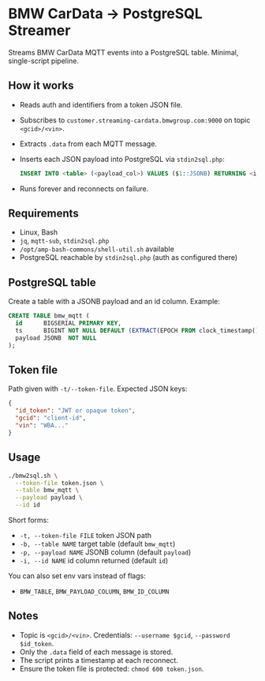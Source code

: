 # BMW CarData → PostgreSQL Streamer

Streams BMW CarData MQTT events into a PostgreSQL table. Minimal, single-script pipeline.

## How it works

* Reads auth and identifiers from a token JSON file.
* Subscribes to `customer.streaming-cardata.bmwgroup.com:9000` on topic `<gcid>/<vin>`.
* Extracts `.data` from each MQTT message.
* Inserts each JSON payload into PostgreSQL via `stdin2sql.php`:

  ```sql
  INSERT INTO <table> (<payload_col>) VALUES ($1::JSONB) RETURNING <id_col>;
  ```
* Runs forever and reconnects on failure.

## Requirements

* Linux, Bash
* `jq`, `mqtt-sub`, `stdin2sql.php`
* `/opt/amp-bash-commons/shell-util.sh` available
* PostgreSQL reachable by `stdin2sql.php` (auth as configured there)

## PostgreSQL table

Create a table with a JSONB payload and an id column. Example:

```sql
CREATE TABLE bmw_mqtt (
  id      BIGSERIAL PRIMARY KEY,
  ts      BIGINT NOT NULL DEFAULT (EXTRACT(EPOCH FROM clock_timestamp())*1000000)::BIGINT,
  payload JSONB  NOT NULL
);
```

## Token file

Path given with `-t/--token-file`. Expected JSON keys:

```json
{
  "id_token": "JWT or opaque token",
  "gcid": "client-id",
  "vin": "WBA..."
}
```

## Usage

```bash
./bmw2sql.sh \
  --token-file token.json \
  --table bmw_mqtt \
  --payload payload \
  --id id
```

Short forms:

* `-t, --token-file FILE`  token JSON path
* `-b, --table NAME`       target table (default `bmw_mqtt`)
* `-p, --payload NAME`     JSONB column (default `payload`)
* `-i, --id NAME`          id column returned (default `id`)

You can also set env vars instead of flags:

* `BMW_TABLE`, `BMW_PAYLOAD_COLUMN`, `BMW_ID_COLUMN`

## Notes

* Topic is `<gcid>/<vin>`. Credentials: `--username $gcid`, `--password $id_token`.
* Only the `.data` field of each message is stored.
* The script prints a timestamp at each reconnect.
* Ensure the token file is protected: `chmod 600 token.json`.
